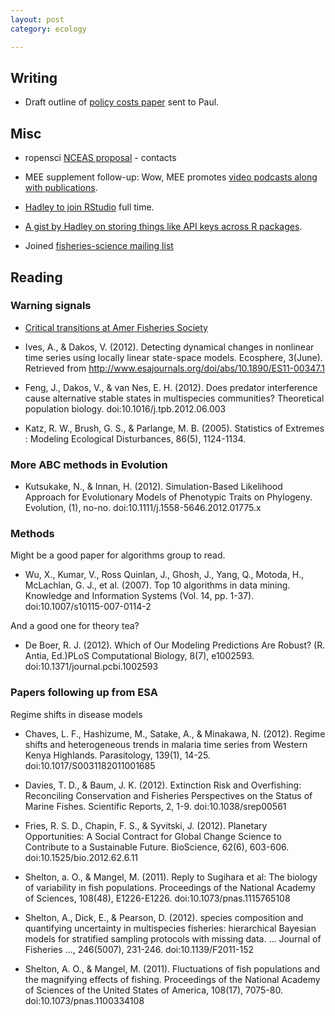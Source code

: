 ```yaml
---
layout: post
category: ecology

---
```


## Writing

* Draft outline of [policy costs paper](https://github.com/cboettig/pdg_control/tree/master/inst/doc/policycosts) sent to Paul.  


## Misc 

* ropensci [NCEAS proposal](https://github.com/ropensci/docs/blob/master/nceas/nceas_working_group_proposal.md) - contacts

* MEE supplement follow-up: Wow, MEE promotes [video podcasts along with publications](http://www.methodsinecologyandevolution.org/view/0/podcasts.html).  

* [Hadley to join RStudio](http://blog.rstudio.org/2012/08/20/welcome-hadley-winston-and-garrett/) full time. 

* [A gist by Hadley on storing things like API keys across R packages](https://gist.github.com/3379144).  

* Joined [fisheries-science mailing list](http://segate.sunet.se/cgi-bin/wa)


## Reading

### Warning signals

* [Critical transitions at Amer Fisheries Society](https://afs.confex.com/afs/2012/webprogram/Paper9299.html)

* Ives, A., & Dakos, V. (2012). Detecting dynamical changes in nonlinear time series using locally linear state-space models. Ecosphere, 3(June). Retrieved from http://www.esajournals.org/doi/abs/10.1890/ES11-00347.1

* Feng, J., Dakos, V., & van Nes, E. H. (2012). Does predator interference cause alternative stable states in multispecies communities? Theoretical population biology. doi:10.1016/j.tpb.2012.06.003

* Katz, R. W., Brush, G. S., & Parlange, M. B. (2005). Statistics of Extremes : Modeling Ecological Disturbances, 86(5), 1124-1134.

### More ABC methods in Evolution
* Kutsukake, N., & Innan, H. (2012). Simulation-Based Likelihood Approach for Evolutionary Models of Phenotypic Traits on Phylogeny. Evolution, (1), no-no. doi:10.1111/j.1558-5646.2012.01775.x

### Methods

Might be a good paper for algorithms group to read.

* Wu, X., Kumar, V., Ross Quinlan, J., Ghosh, J., Yang, Q., Motoda, H., McLachlan, G. J., et al. (2007). Top 10 algorithms in data mining. Knowledge and Information Systems (Vol. 14, pp. 1-37). doi:10.1007/s10115-007-0114-2


And a good one for theory tea?

* De Boer, R. J. (2012). Which of Our Modeling Predictions Are Robust? (R. Antia, Ed.)PLoS Computational Biology, 8(7), e1002593. doi:10.1371/journal.pcbi.1002593

### Papers following up from ESA
Regime shifts in disease models

* Chaves, L. F., Hashizume, M., Satake, A., & Minakawa, N. (2012). Regime shifts and heterogeneous trends in malaria time series from Western Kenya Highlands. Parasitology, 139(1), 14-25. doi:10.1017/S0031182011001685

* Davies, T. D., & Baum, J. K. (2012). Extinction Risk and Overfishing: Reconciling Conservation and Fisheries Perspectives on the Status of Marine Fishes. Scientific Reports, 2, 1-9. doi:10.1038/srep00561

* Fries, R. S. D., Chapin, F. S., & Syvitski, J. (2012). Planetary Opportunities: A Social Contract for Global Change Science to Contribute to a Sustainable Future. BioScience, 62(6), 603-606. doi:10.1525/bio.2012.62.6.11

* Shelton, a. O., & Mangel, M. (2011). Reply to Sugihara et al: The biology of variability in fish populations. Proceedings of the National Academy of Sciences, 108(48), E1226-E1226. doi:10.1073/pnas.1115765108

* Shelton, A., Dick, E., & Pearson, D. (2012). species composition and quantifying uncertainty in multispecies fisheries: hierarchical Bayesian models for stratified sampling protocols with missing data. … Journal of Fisheries …, 246(5007), 231-246. doi:10.1139/F2011-152

* Shelton, A. O., & Mangel, M. (2011). Fluctuations of fish populations and the magnifying effects of fishing. Proceedings of the National Academy of Sciences of the United States of America, 108(17), 7075-80. doi:10.1073/pnas.1100334108


